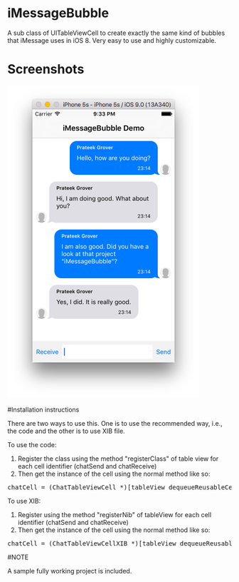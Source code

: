 # iMessageBubble
A sub class of UITableViewCell to create exactly the same kind of bubbles that iMessage uses in iOS 8. Very easy to use and highly customizable.

# Screenshots

![Alt text](screenshots/iMessageBubble%20screenshot.png "iMessageBubble Demo")

#Installation instructions

There are two ways to use this. One is to use the recommended way, i.e., the code and the other is to use XIB file. 

To use the code:

1. Register the class using the method "registerClass" of table view for each cell identifier (chatSend and chatReceive)
2. Then get the instance of the cell using the normal method like so:

<pre>
chatCell = (ChatTableViewCell *)[tableView dequeueReusableCellWithIdentifier:@"chatSend"];
</pre>

To use XIB:

1. Register using the method "registerNib" of tableView for each cell identifier (chatSend and chatReceive)
2. Then get the instance of the cell using the normal method like so:

<pre>
chatCell = (ChatTableViewCellXIB *)[tableView dequeueReusableCellWithIdentifier:@"chatSend"];
</pre>


#NOTE

A sample fully working project is included.
